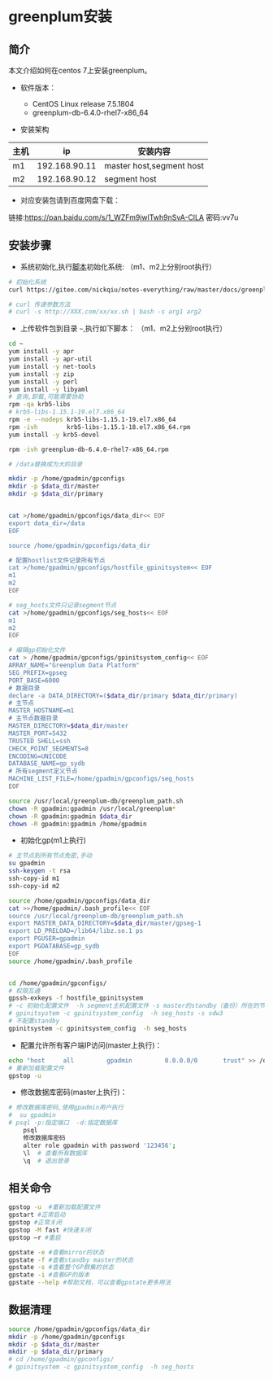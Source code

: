 # greenplum安装


## 简介

本文介绍如何在centos 7上安装greenplum。

* 软件版本：  
  * CentOS Linux release 7.5.1804
  * greenplum-db-6.4.0-rhel7-x86_64

* 安装架构 

|主机|ip|安装内容|
|--|--|--|
|m1|192.168.90.11|master host,segment host|
|m2|192.168.90.12|segment host|

* 对应安装包请到百度网盘下载：  

链接:https://pan.baidu.com/s/1_WZFm9jwlTwh9nSvA-ClLA  密码:vv7u


## 安装步骤   


* 系统初始化,执行[脚本](initsys.sh)初始化系统:  （m1、m2上分别root执行）

```bash 
# 初始化系统
curl https://gitee.com/nickqiu/notes-everything/raw/master/docs/greenplum/docs/initsys.sh | bash 

# curl 传递参数方法
# curl -s http://XXX.com/xx/xx.sh | bash -s arg1 arg2
```


* 上传软件包到目录 ``~``,执行如下脚本：  （m1、m2上分别root执行）  

```bash 
cd ~
yum install -y apr
yum install -y apr-util
yum install -y net-tools 
yum install -y zip
yum install -y perl
yum install -y libyaml
# 查询,卸载,可能需要协助
rpm -qa krb5-libs
# krb5-libs-1.15.1-19.el7.x86_64
rpm -e --nodeps krb5-libs-1.15.1-19.el7.x86_64
rpm -ivh        krb5-libs-1.15.1-18.el7.x86_64.rpm
yum install -y krb5-devel

rpm -ivh greenplum-db-6.4.0-rhel7-x86_64.rpm

# /data替换成为大的目录

mkdir -p /home/gpadmin/gpconfigs
mkdir -p $data_dir/master
mkdir -p $data_dir/primary


cat >/home/gpadmin/gpconfigs/data_dir<< EOF
export data_dir=/data
EOF 

source /home/gpadmin/gpconfigs/data_dir

# 配置hostlist文件记录所有节点    
cat >/home/gpadmin/gpconfigs/hostfile_gpinitsystem<< EOF
m1
m2
EOF

# seg_hosts文件只记录segment节点     
cat >/home/gpadmin/gpconfigs/seg_hosts<< EOF
m1
m2
EOF

# 编辑gp初始化文件 
cat > /home/gpadmin/gpconfigs/gpinitsystem_config<< EOF
ARRAY_NAME="Greenplum Data Platform"
SEG_PREFIX=gpseg
PORT_BASE=6000 
# 数据目录
declare -a DATA_DIRECTORY=($data_dir/primary $data_dir/primary)
# 主节点
MASTER_HOSTNAME=m1
# 主节点数据目录
MASTER_DIRECTORY=$data_dir/master 
MASTER_PORT=5432 
TRUSTED SHELL=ssh
CHECK_POINT_SEGMENTS=8
ENCODING=UNICODE
DATABASE_NAME=gp_sydb
# 所有segment定义节点  
MACHINE_LIST_FILE=/home/gpadmin/gpconfigs/seg_hosts
EOF

source /usr/local/greenplum-db/greenplum_path.sh
chown -R gpadmin:gpadmin /usr/local/greenplum*
chown -R gpadmin:gpadmin $data_dir
chown -R gpadmin:gpadmin /home/gpadmin
```

* 初始化gp(m1上执行)     

```bash 
# 主节点到所有节点免密,手动
su gpadmin
ssh-keygen -t rsa
ssh-copy-id m1
ssh-copy-id m2

source /home/gpadmin/gpconfigs/data_dir
cat >>/home/gpadmin/.bash_profile<< EOF
source /usr/local/greenplum-db/greenplum_path.sh
export MASTER_DATA_DIRECTORY=$data_dir/master/gpseg-1
export LD_PRELOAD=/lib64/libz.so.1 ps
export PGUSER=gpadmin
export PGDATABASE=gp_sydb
EOF
source /home/gpadmin/.bash_profile


cd /home/gpadmin/gpconfigs/
# 权限互通  
gpssh-exkeys -f hostfile_gpinitsystem
# -c 初始化配置文件  -h segment主机配置文件 -s master的standby（备份）所在的节点，书上和网上的一些资料都将standby放在最后一个节点
# gpinitsystem -c gpinitsystem_config  -h seg_hosts -s sdw3
# 不配置standby
gpinitsystem -c gpinitsystem_config  -h seg_hosts

```

* 配置允许所有客户端IP访问(master上执行)：  
 
```bash 
echo "host     all         gpadmin         0.0.0.0/0       trust" >> /data/master/gpseg-1/pg_hba.conf
# 重新加载配置文件
gpstop -u
```


* 修改数据库密码(master上执行)：  

```bash 
# 修改数据库密码,使用gpadmin用户执行
#  su gpadmin  
# psql -p:指定端口  -d:指定数据库
    psql
    修改数据库密码
    alter role gpadmin with password '123456';
    \l  # 查看所有数据库
    \q  # 退出登录
```


## 相关命令

```bash 
gpstop -u  #重新加载配置文件
gpstart #正常启动 
gpstop #正常关闭 
gpstop -M fast #快速关闭 
gpstop –r #重启 

gpstate -e #查看mirror的状态
gpstate -f #查看standby master的状态
gpstate -s #查看整个GP群集的状态
gpstate -i #查看GP的版本
gpstate --help #帮助文档，可以查看gpstate更多用法
```

## 数据清理 

```bash 
source /home/gpadmin/gpconfigs/data_dir
mkdir -p /home/gpadmin/gpconfigs
mkdir -p $data_dir/master
mkdir -p $data_dir/primary
# cd /home/gpadmin/gpconfigs/
# gpinitsystem -c gpinitsystem_config  -h seg_hosts
```